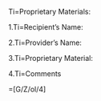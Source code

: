 Ti=Proprietary Materials:

1.Ti=Recipient’s Name:

2.Ti=Provider’s Name:

3.Ti=Proprietary Material:

4.Ti=Comments

=[G/Z/ol/4]
